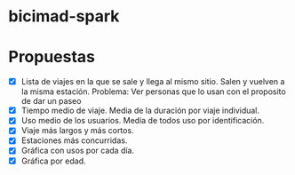 # bicimad-spark

# Propuestas
- [x] Lista de viajes en la que se sale y llega al mismo sitio.
  Salen y vuelven a la misma estación.
  Problema: Ver personas que lo usan con el proposito de dar un paseo
- [x] Tiempo medio de viaje.
  Media de la duración por viaje individual.
- [x] Uso medio de los usuarios.
  Media de todos uso por identificación.
- [x] Viaje más largos y más cortos.
- [x] Estaciones más concurridas.
- [x] Gráfica con usos por cada día.
- [x] Gráfica por edad.

